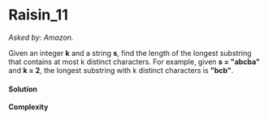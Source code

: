# Raisin_11

*Asked by: Amazon.*

Given an integer **k** and a string **s**, find the length of the longest substring that contains at most k distinct characters.
For example, given **s = "abcba"** and **k = 2**, the longest substring with k distinct characters is **"bcb"**.

#### Solution



**Сomplexity** 

